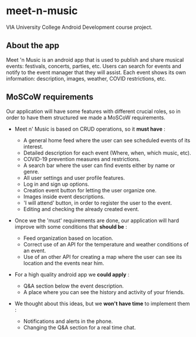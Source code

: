 # meet-n-music
VIA University College Android Development course project. 



## About the app
Meet 'n Music is an android app that is used to publish and share musical events: festivals, concerts, parties, etc. Users can search for events and notify to the event manager that they will assist. Each event shows its own information: description, images, weather, COVID restrictions, etc. 


## MoSCoW requirements
Our application will have some features with different crucial roles, so in order to have them structured we made a MoSCoW requirements.
- Meet n' Music is based on CRUD operations, so it **must have** :
    - A general home feed where the user can see scheduled events of its interest.
    - Detailed description for each event (Where, when, which music, etc).
    - COVID-19 prevention measures and restrictions.
    - A search bar where the user can find events either by name or genre.
    - All user settings and user profile features.
    - Log in and sign up options.
    - Creation event button for letting the user organize one.
    - Images inside event descriptions.
    - 'I will attend' button, in order to register the user to the event.
    - Editing and checking the already created event.

- Once we the 'must' requirements are done, our application will hard improve with some conditions that **should be** :
    - Feed organization based on location.
    - Correct use of an API for the temperature and weather conditions of an event.
    - Use of an other API for creating a map where the user can see its location and the events near him.

- For a high quality android app we **could apply** :
    - Q&A section below the event description.
    - A place where you can see the history and activity of your friends.

- We thought about this ideas, but we **won't have time** to implement them :
    - Notifications and alerts in the phone.
    - Changing the Q&A section for a real time chat.

